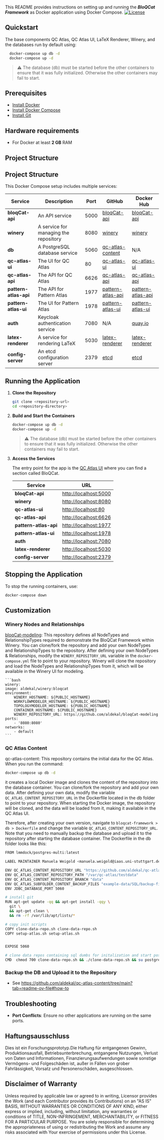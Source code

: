 This README provides instructions on setting up and running the _**BloQCat Framework**_ as Docker application using Docker Compose. [![License](https://img.shields.io/badge/License-Apache%202.0-blue.svg)](https://opensource.org/licenses/Apache-2.0)

## Quickstart
The base components QC Atlas, QC Atlas UI, LaTeX Renderer, Winery, and the databases run by default using:
```bash 
  docker-compose up db -d
  docker-compose up -d
 ```
 > ⚠️ The database (db) must be started before the other containers to ensure that it was fully initialized. Otherwise the other containers may fail to start.

## Prerequisites
- [Install Docker](https://docs.docker.com/install/)
- [Install Docker Compose](https://docs.docker.com/compose/install/)
- [Install Git](https://git-scm.com/book/en/v2/Getting-Started-Installing-Git)

## Hardware requirements
- For Docker at least **2 GB** RAM

## Project Structure

## Project Structure

This Docker Compose setup includes multiple services:

| Service              | Description                                  | Port | GitHub                                                                                 | Docker Hub                                                                 |
|----------------------|----------------------------------------------|------|----------------------------------------------------------------------------------------|--------------------------------------------------------------------------|
| **bloqCat-api**      | An API service                               | 5000 | [bloqCat-api](https://github.com/aldekal/bloqCat)                                      | [bloqCat-api](https://hub.docker.com/repository/docker/aldekal/bloqcat-api/general)   |
| **winery**           | A service for managing the repository        | 8080 | [winery](https://github.com/aldekal/winery)                                            | [winery](https://hub.docker.com/repository/docker/aldekal/winery/general)                |
| **db**               | A PostgreSQL database service                | 5060 | [qc-atlas-content](https://github.com/aldekal/qc-atlas-content)                        | N/A                                                                          |
| **qc-atlas-ui**      | The UI for QC Atlas                          | 80   | [qc-atlas-ui](https://github.com/aldekal/qc-atlas-ui)                                  | [qc-atlas-ui](https://hub.docker.com/repository/docker/aldekal/qc-atlas-ui/general)           |
| **qc-atlas-api**     | The API for QC Atlas                         | 6626 | [qc-atlas-api](https://github.com/aldekal/qc-atlas-api)                                | [qc-atlas-api](https://hub.docker.com/repository/docker/aldekal/qc-atlas-api/general)          |
| **pattern-atlas-api**| The API for Pattern Atlas                    | 1977 | [pattern-atlas-api](https://github.com/PatternAtlas/pattern-atlas-api)                 | [pattern-atlas-api](https://hub.docker.com/r/patternatlas/pattern-atlas-api)         |
| **pattern-atlas-ui** | The UI for Pattern Atlas                     | 1978 | [pattern-atlas-ui](https://github.com/PatternAtlas/pattern-atlas-ui)                   | [pattern-atlas-ui](https://hub.docker.com/r/patternatlas/pattern-atlas-ui)           |
| **auth**             | Keycloak authentication service              | 7080 | N/A                                                                                    | [quay.io](https://quay.io/repository/keycloak/keycloak?tab=tags&tag=18.0.0#:~:text=ea2b367609b2-,18.0.0,-2%20years%20ago)  |
| **latex-renderer**   | A service for rendering LaTeX                | 5030 | [latex-renderer](https://github.com/UST-QuAntiL/latex-renderer)                        | [latex-renderer](https://hub.docker.com/repository/docker/planqk/latex-renderer)      |
| **config-server**    | An etcd configuration server                 | 2379 | [etcd](https://github.com/etcd-io/etcd)                                                | [etcd](https://quay.io/repository/coreos/etcd)                                       |



## Running the Application

1. **Clone the Repository**

    ```bash
    git clone <repository-url>
    cd <repository-directory>
    ```

2. **Build and Start the Containers**

    ```bash 
    docker-compose up db -d
    docker-compose up -d
    ```
    > ⚠️ The database (db) must be started before the other containers to ensure that it was fully initialized. Otherwise the other containers may fail to start.

3. **Access the Services**
   
   The entry point for the app is the [QC Atlas UI](http://localhost:80) where you can find a section called BloQCat.

    | Service              | URL                                |
    |----------------------|------------------------------------|
    | **bloqCat-api**      | [http://localhost:5000](http://localhost:5000) |
    | **winery**           | [http://localhost:8080](http://localhost:8080) |
    | **qc-atlas-ui**      | [http://localhost:80](http://localhost:80)     |
    | **qc-atlas-api**     | [http://localhost:6626](http://localhost:6626) |
    | **pattern-atlas-api**| [http://localhost:1977](http://localhost:1977) |
    | **pattern-atlas-ui** | [http://localhost:1978](http://localhost:1978) |
    | **auth**             | [http://localhost:7080](http://localhost:7080) |
    | **latex-renderer**   | [http://localhost:5030](http://localhost:5030) |
    | **config-server**    | [http://localhost:2379](http://localhost:2379) |

## Stopping the Application

To stop the running containers, use:

```bash
docker-compose down
```

## Customization
### Winery Nodes and Relationships
[bloqCat-modeling](https://github.com/aldekal/bloqCat-modeling): This repository defines all NodeTypes and RelationshipTypes required to demonstrate the BloQCat Framework within Winery. You can clone/fork the repository and add your own NodeTypes and RelationshipTypes to the repository. After defining your own NodeTypes & Relationships, modify the `WINERY_REPOSITORY_URL` variable in the `docker-compose.yml` file to point to your repository. Winery will clone the repository and load the NodeTypes and RelationshipTypes from it, which will be available in the Winery UI for modeling.

    ```bash
    winery:
    image: aldekal/winery:bloqcat
    environment:
        WINERY_HOSTNAME: ${PUBLIC_HOSTNAME}
        WORKFLOWMODELER_HOSTNAME: ${PUBLIC_HOSTNAME}
        TOPOLOGYMODELER_HOSTNAME: ${PUBLIC_HOSTNAME}
        CONTAINER_HOSTNAME: ${PUBLIC_HOSTNAME}
        WINERY_REPOSITORY_URL: https://github.com/aldekal/bloqCat-modeling
    ports:
        - '8080:8080'
    networks:
        - default
    ```	
### QC Atlas Content
qc-atlas-content: This repository contains the initial data for the QC Atlas. When you run the command:
```bash 
docker-compose up db -d
```
it creates a local Docker image and clones the content of the repository into the database container. You can clone/fork the repository and add your own data. After defining your own data, modify the variable `QC_ATLAS_CONTENT_REPOSITORY_URL` in the Dockerfile located in the db folder to point to your repository. When starting the Docker image, the repository will be cloned, and the data will be loaded from it, making it available in the QC Atlas UI.

Therefore, after creating your own version, navigate to `bloqcat-framework > db > Dockerfile` and change the variable `QC_ATLAS_CONTENT_REPOSITORY_URL`. Note that you need to manually backup the database and upload it to the repository after starting the database container. The Dockerfile in the db folder looks like this:

```bash 
FROM lmmdock/postgres-multi:latest

LABEL MAINTAINER Manuela Weigold <manuela.weigold@iaas.uni-stuttgart.de>

ENV QC_ATLAS_CONTENT_REPOSITORY_URL "https://github.com/aldekal/qc-atlas-content.git"
ENV QC_ATLAS_CONTENT_REPOSITORY_PATH "/var/qc-atlas/testdata"
ENV QC_ATLAS_CONTENT_REPOSITORY_BRANCH "data"
ENV QC_ATLAS_SUBFOLDER_CONTENT_BACKUP_FILES "example-data/SQL/backup-files"
ENV JDBC_DATABASE_PORT 5060

# install git
RUN apt-get update -qq && apt-get install -qqy \
  git \
  && apt-get clean \
  && rm -rf /var/lib/apt/lists/*

# copy init scripts
COPY clone-data-repo.sh clone-data-repo.sh
COPY setup-atlas.sh setup-atlas.sh


EXPOSE 5060

# clone data repos containing sql dumbs for initalization and start postgres afterwards
CMD  chmod 700 clone-data-repo.sh && ./clone-data-repo.sh && su postgres -c "/usr/local/bin/docker-entrypoint.sh postgres -p 5060"

```
### Backup the DB and Upload it to the Repository
- See https://github.com/aldekal/qc-atlas-content/tree/main?tab=readme-ov-file#how-to
  


## Troubleshooting

- **Port Conflicts**: Ensure no other applications are running on the same ports.


## Haftungsausschluss
Dies ist ein Forschungsprototyp.Die Haftung für entgangenen Gewinn, Produktionsausfall, Betriebsunterbrechung, entgangene Nutzungen, Verlust von Daten und Informationen, Finanzierungsaufwendungen sowie sonstige Vermögens- und Folgeschäden ist, außer in Fällen von grober Fahrlässigkeit, Vorsatz und Personenschäden, ausgeschlossen.

## Disclaimer of Warranty
Unless required by applicable law or agreed to in writing, Licensor provides the Work (and each Contributor provides its Contributions) on an "AS IS" BASIS, WITHOUT WARRANTIES OR CONDITIONS OF ANY KIND, either express or implied, including, without limitation, any warranties or conditions of TITLE, NON-INFRINGEMENT, MERCHANTABILITY, or FITNESS FOR A PARTICULAR PURPOSE.
You are solely responsible for determining the appropriateness of using or redistributing the Work and assume any risks associated with Your exercise of permissions under this License.
